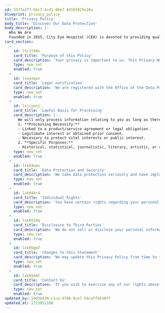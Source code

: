 ```yaml
---
id: 2377e2f7-56c7-4cd1-80e7-9416f023e10a
blueprint: privacy_policy
title: 'Privacy Policy'
body_title: 'Discover Our Data Protection'
body_description: |-
  Who We Are
  Founded in 2015, City Eye Hospital (CEH) is devoted to providing quality eye care to all patients. Our approach blends a walk-in Main Hospital with an Appointment Clinic and a branch in Nyeri. The Main Hospital is conveniently located on Ngong Road, the Appointment Clinic at Upper Hill Medical Centre, and the Nyeri Branch on Mbuni Road. CEH is the Data Controller for the information it collects and records, uses, and stores about its patients, carers, staff, and the public. CEH processes its data electronically and using paper-based systems.
card_section:
  -
    id: ltc1l90n
    card_title: 'Purpose of this Policy'
    card_description: 'Your privacy is important to us. This Privacy Notice (the "Policy") explains the personal data City Eye Hospital (CEH) collects, how CEH processes it, and for what purposes. This statement applies to all patients, customers, suppliers, and all visitors to any of CEH''s premises. Personal data in this context means information relating to an identified or identifiable natural person. CEH is committed to ensuring that your personal data is collected and used lawfully and transparently. We process your personal information under the Data Protection Act 2019 and the Data Protection (General) Regulations, 2021. We advise you to read the Notice in its entirety.'
    type: new_set
    enabled: true
  -
    id: lvoyeqan
    card_title: 'Legal notification'
    card_description: 'We are registered with the Office of the Data Protection Commissioner (ODPC). If you would like to look at our registration, please go to the Data Protection register on the ODPC website or use the link: [https://www.odpc.go.ke/registered-data-handlers/](https://www.odpc.go.ke/registered-data-handlers/){:target="_blank"}'
    type: new_set
    enabled: true
  -
    id: lxjzyenj
    card_title: 'Lawful Basis for Processing'
    card_description: |-
      We will only process information relating to you as long as there is a lawful basis as described in the DPA 2019 and it is necessary to do so. Where you consent to the processing for one or more specified purposes where the processing is necessary:
      1. **Processing Necessity:**
      - Linked to a product/service agreement or legal obligation.
      - Legitimate interest or obtained prior consent.
      - Necessary to protect vital interests or public interest.
      2. **Specific Purposes:**
      - Historical, statistical, journalistic, literary, artistic, or scientific research.
    type: new_set
    enabled: true
  -
    id: lxk03wav
    card_title: 'Data Protection and Security'
    card_description: 'We take data protection seriously and have implemented measures to safeguard your personal information. We use secure servers and encryption technologies to protect your data. Access to your information is limited to authorized personnel only.'
    type: new_set
    enabled: true
  -
    id: lxk044r4
    card_title: 'Individual Rights'
    card_description: 'You have certain rights regarding your personal data under the GDPR, including the right to access, rectify, information, object, rectification, data portability and delete your information. If you have any questions or requests regarding your data, please contact us at [dpo@cityeyehospital.or.ke](mailto:dpo@cityeyehospital.or.ke)'
    type: new_set
    enabled: true
  -
    id: lxk0529q
    card_title: 'Disclosure to Third Parties'
    card_description: 'We do not sell or disclose your personal information to third parties unless required by law or with your explicit consent.'
    type: new_set
    enabled: true
  -
    id: lxk05gm7
    card_title: 'Changes to this Statement'
    card_description: 'We may update this Privacy Policy from time to time. Please check this page for any changes or updates. To read more and gain a deeper understanding of our privacy policy, click on the "Read More" link. [Read More](https://www.cityeyehospital.or.ke/assets/pdfs/CEH%20Privacy%20Policy.pdf){:target="_blank"}'
    type: new_set
    enabled: true
  -
    id: lxk0aamt
    card_title: 'Contact Us'
    card_description: 'If you wish to exercise any of our rights above, please contact us on [dpo@cityeyehospital.or.ke](mailto:dpo@cityeyehospital.or.ke) We will seek to deal with your request without undue delay and in any event in accordance with the Data Protection Act, 2019 and the Data Protection (General) Regulations, 2021.'
    type: new_set
    enabled: true
updated_by: 14d3b439-c1ca-4786-8ce7-59caffb630ff
updated_at: 1721051108
---
```

